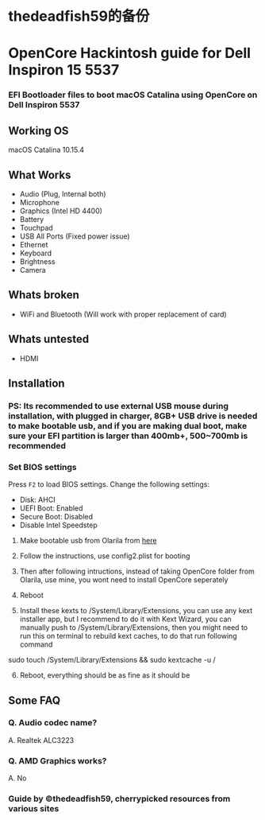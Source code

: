 # thedeadfish59的备份

# OpenCore Hackintosh guide for Dell Inspiron 15 5537

### EFI Bootloader files to boot macOS Catalina using OpenCore on Dell Inspiron 5537

## Working OS

macOS Catalina 10.15.4

## What Works


- Audio (Plug, Internal both)
- Microphone
- Graphics (Intel HD 4400)
- Battery
- Touchpad
- USB All Ports (Fixed power issue)
- Ethernet
- Keyboard
- Brightness
- Camera

## Whats broken

- WiFi and Bluetooth (Will work with proper replacement of card)

## Whats untested

- HDMI

## Installation

### PS: Its recommended to use external USB mouse during installation, with plugged in charger, 8GB+ USB drive is needed to make bootable usb, and if you are making dual boot, make sure your EFI partition is larger than 400mb+, 500~700mb is recommended 

### Set BIOS settings 
Press `F2` to load BIOS settings. Change the following settings:

- Disk: AHCI
- UEFI Boot: Enabled
- Secure Boot: Disabled
- Disable Intel Speedstep 

1. Make bootable usb from Olarila from [here](https://www.olarila.com/topic/5794-hackintosh-guide-install-macos-with-olarila-image-step-by-step-install-and-post-install-windows-or-mac)

2. Follow the instructions, use config2.plist for booting

3. Then after following intructions, instead of taking OpenCore folder from Olarila, use mine, you wont need to install OpenCore seperately 

4. Reboot 

5. Install these kexts to /System/Library/Extensions, you can use any kext installer app, but I recommend to do it with Kext Wizard, you can manually push to /System/Library/Extensions, then you might need to run this on terminal to rebuild kext caches, to do that run following command

sudo touch /System/Library/Extensions && sudo kextcache -u /

6. Reboot, everything should be as fine as it should be

## Some FAQ

### Q. Audio codec name?
A. Realtek ALC3223

### Q. AMD Graphics works?
A. No



### Guide by ©thedeadfish59, cherrypicked resources from various sites 
